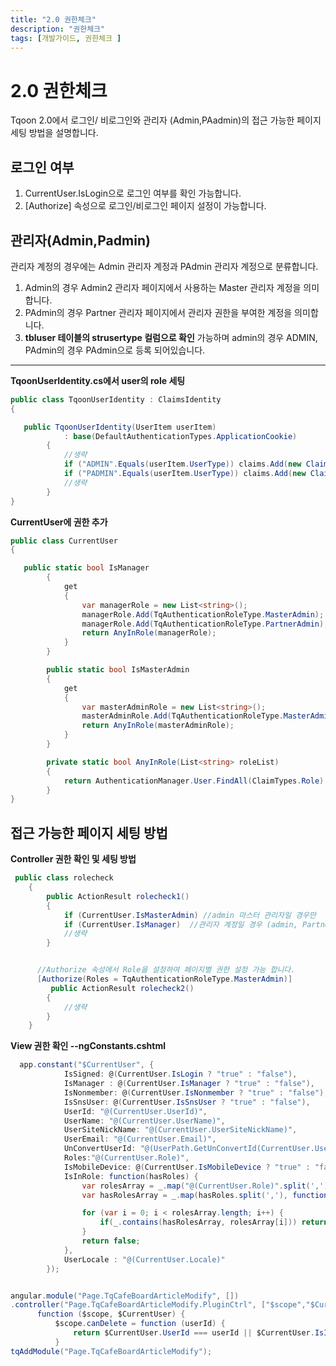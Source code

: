 ```yaml
---
title: "2.0 권한체크"
description: "권한체크"
tags: [개발가이드, 권한체크 ]
---
```


# 2.0 권한체크
 Tqoon 2.0에서 로그인/ 비로그인와 관리자 (Admin,PAadmin)의 접근 가능한 페이지 세팅 방법을 설명합니다.




## 로그인 여부
 1. CurrentUser.IsLogin으로 로그인 여부를 확인 가능합니다.
 2. [Authorize] 속성으로 로그인/비로그인 페이지 설정이 가능합니다.


 

## 관리자(Admin,Padmin)
관리자 계정의 경우에는 Admin 관리자 계정과 PAdmin 관리자 계정으로 분류합니다. 
  1. Admin의 경우 Admin2 관리자 페이지에서 사용하는 Master 관리자 계정을 의미합니다.
  2. PAdmin의 경우 Partner 관리자 페이지에서 관리자 권한을 부여한 계정을 의미합니다.
  3. **tbluser 테이블의 strusertype 컬럼으로 확인** 가능하며 admin의 경우 ADMIN, PAdmin의 경우 PAdmin으로 등록 되어있습니다.


---
**TqoonUserIdentity.cs에서 user의 role 세팅**

```csharp
public class TqoonUserIdentity : ClaimsIdentity 
{

   public TqoonUserIdentity(UserItem userItem)
            : base(DefaultAuthenticationTypes.ApplicationCookie)
        {
            //생략
            if ("ADMIN".Equals(userItem.UserType)) claims.Add(new Claim(ClaimTypes.Role, TqAuthenticationRoleType.MasterAdmin));
            if ("PADMIN".Equals(userItem.UserType)) claims.Add(new Claim(ClaimTypes.Role, TqAuthenticationRoleType.PartnerAdmin));
            //생략
        }
}
```

**CurrentUser에 권한 추가**

```csharp
public class CurrentUser
{

   public static bool IsManager 
        {
            get
            {
                var managerRole = new List<string>();
                managerRole.Add(TqAuthenticationRoleType.MasterAdmin); //admin 관리자 계정
                managerRole.Add(TqAuthenticationRoleType.PartnerAdmin); //partner 관리자 계정
                return AnyInRole(managerRole);
            }
        }

        public static bool IsMasterAdmin
        {
            get
            {
                var masterAdminRole = new List<string>();
                masterAdminRole.Add(TqAuthenticationRoleType.MasterAdmin);
                return AnyInRole(masterAdminRole);
            }
        }

        private static bool AnyInRole(List<string> roleList)
        {
            return AuthenticationManager.User.FindAll(ClaimTypes.Role).Any(w => roleList.Contains(w.Value));
        }
}
```


##  접근 가능한 페이지 세팅 방법

**Controller 권한 확인 및 세팅 방법**

```csharp
 public class rolecheck 
    {
        public ActionResult rolecheck1()
        {
            if (CurrentUser.IsMasterAdmin) //admin 마스터 관리자일 경우만
            if (CurrentUser.IsManager)  //관리자 계정일 경우 (admin, Partner 관리자)
            //생략
        }


      //Authorize 속성에서 Role을 설정하여 페이지별 권한 설정 가능 합니다.
      [Authorize(Roles = TqAuthenticationRoleType.MasterAdmin)] 
         public ActionResult rolecheck2()
        {
            //생략
        }
    }
```


**View 권한 확인 --ngConstants.cshtml**


```csharp
  app.constant("$CurrentUser", {
            IsSigned: @(CurrentUser.IsLogin ? "true" : "false"),
            IsManager : @(CurrentUser.IsManager ? "true" : "false"),
            IsNonmember: @(CurrentUser.IsNonmember ? "true" : "false"),
            IsSnsUser: @(CurrentUser.IsSnsUser ? "true" : "false"),
            UserId: "@(CurrentUser.UserId)",
            UserName: "@(CurrentUser.UserName)",
            UserSiteNickName: "@(CurrentUser.UserSiteNickName)",
            UserEmail: "@(CurrentUser.Email)",
            UnConvertUserId: "@(UserPath.GetUnConvertId(CurrentUser.UserId))",
            Roles:"@(CurrentUser.Role)",
            IsMobileDevice: @(CurrentUser.IsMobileDevice ? "true" : "false"),
            IsInRole: function(hasRoles) {
                var rolesArray = _.map("@(CurrentUser.Role)".split(','), function(d){return d.trim();});
                var hasRolesArray = _.map(hasRoles.split(','), function(d){return d.trim();});

                for (var i = 0; i < rolesArray.length; i++) {
                    if(_.contains(hasRolesArray, rolesArray[i])) return true;
                }
                return false;
            },
            UserLocale : "@(CurrentUser.Locale)"
        });
```
```csharp

angular.module("Page.TqCafeBoardArticleModify", [])
.controller("Page.TqCafeBoardArticleModify.PluginCtrl", ["$scope","$CurrentUser",
      function ($scope, $CurrentUser) {
          $scope.canDelete = function (userId) {
              return $CurrentUser.UserId === userId || $CurrentUser.IsInRole("MasterAdmin, PartnerAdmin");
          }
tqAddModule("Page.TqCafeBoardArticleModify");

```





